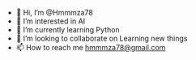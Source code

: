- 👋 Hi, I’m @Hmmmza78
- 👀 I’m interested in AI
- 🌱 I’m currently learning Python
- 💞️ I’m looking to collaborate on Learning new things
- 📫 How to reach me hmmmza78@gmail.com

<!---
Hmmmza78/Hmmmza78 is a ✨ special ✨ repository because its `README.md` (this file) appears on your GitHub profile.
You can click the Preview link to take a look at your changes.
--->
